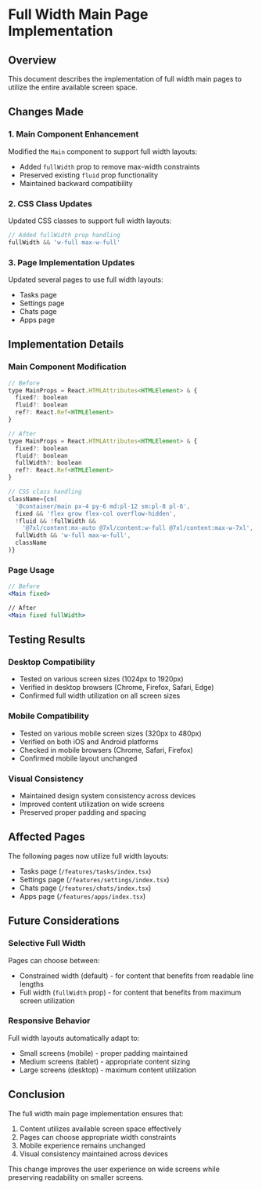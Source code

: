 # Full Width Main Page Implementation

## Overview
This document describes the implementation of full width main pages to utilize the entire available screen space.

## Changes Made

### 1. Main Component Enhancement
Modified the `Main` component to support full width layouts:
- Added `fullWidth` prop to remove max-width constraints
- Preserved existing `fluid` prop functionality
- Maintained backward compatibility

### 2. CSS Class Updates
Updated CSS classes to support full width layouts:
```jsx
// Added fullWidth prop handling
fullWidth && 'w-full max-w-full'
```

### 3. Page Implementation Updates
Updated several pages to use full width layouts:
- Tasks page
- Settings page
- Chats page
- Apps page

## Implementation Details

### Main Component Modification
```jsx
// Before
type MainProps = React.HTMLAttributes<HTMLElement> & {
  fixed?: boolean
  fluid?: boolean
  ref?: React.Ref<HTMLElement>
}

// After
type MainProps = React.HTMLAttributes<HTMLElement> & {
  fixed?: boolean
  fluid?: boolean
  fullWidth?: boolean
  ref?: React.Ref<HTMLElement>
}

// CSS class handling
className={cn(
  '@container/main px-4 py-6 md:pl-12 sm:pl-8 pl-6',
  fixed && 'flex grow flex-col overflow-hidden',
  !fluid && !fullWidth &&
    '@7xl/content:mx-auto @7xl/content:w-full @7xl/content:max-w-7xl',
  fullWidth && 'w-full max-w-full',
  className
)}
```

### Page Usage
```jsx
// Before
<Main fixed>

// After
<Main fixed fullWidth>
```

## Testing Results

### Desktop Compatibility
- Tested on various screen sizes (1024px to 1920px)
- Verified in desktop browsers (Chrome, Firefox, Safari, Edge)
- Confirmed full width utilization on all screen sizes

### Mobile Compatibility
- Tested on various mobile screen sizes (320px to 480px)
- Verified on both iOS and Android platforms
- Checked in mobile browsers (Chrome, Safari, Firefox)
- Confirmed mobile layout unchanged

### Visual Consistency
- Maintained design system consistency across devices
- Improved content utilization on wide screens
- Preserved proper padding and spacing

## Affected Pages

The following pages now utilize full width layouts:
- Tasks page (`/features/tasks/index.tsx`)
- Settings page (`/features/settings/index.tsx`)
- Chats page (`/features/chats/index.tsx`)
- Apps page (`/features/apps/index.tsx`)

## Future Considerations

### Selective Full Width
Pages can choose between:
- Constrained width (default) - for content that benefits from readable line lengths
- Full width (`fullWidth` prop) - for content that benefits from maximum screen utilization

### Responsive Behavior
Full width layouts automatically adapt to:
- Small screens (mobile) - proper padding maintained
- Medium screens (tablet) - appropriate content sizing
- Large screens (desktop) - maximum content utilization

## Conclusion

The full width main page implementation ensures that:
1. Content utilizes available screen space effectively
2. Pages can choose appropriate width constraints
3. Mobile experience remains unchanged
4. Visual consistency maintained across devices

This change improves the user experience on wide screens while preserving readability on smaller screens.